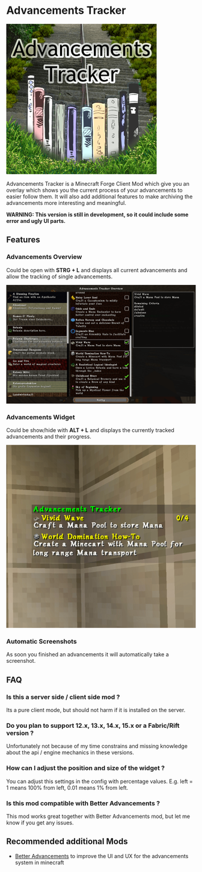 # Advancements Tracker

![Advancements Tracker][logo]

Advancements Tracker is a Minecraft Forge Client Mod which give you an overlay which shows you the current process of your advancements to easier follow them.
It will also add additional features to make archiving the advancements more interesting and meaningful.

**WARNING: This version is still in development, so it could include some error and ugly UI parts.**

## Features

### Advancements Overview

Could be open with **STRG + L** and displays all current advancements and allow the tracking of single advancements.

![Advancement Overview][overview_example]

### Advancements Widget

Could be show/hide with **ALT + L** and displays the currently tracked advancements and their progress.

![Advancement Widget][widget_example]

### Automatic Screenshots

As soon you finished an advancements it will automatically take a screenshot.

## FAQ

### Is this a server side / client side mod ?

Its a pure client mode, but should not harm if it is installed on the server.

### Do you plan to support 12.x, 13.x, 14.x, 15.x or a Fabric/Rift version ?

Unfortunately not because of my time constrains and missing knowledge about the api / engine mechanics in these versions.

### How can I adjust the position and size of the widget ?

You can adjust this settings in the config with percentage values.
E.g. left = 1 means 100% from left, 0.01 means 1% from left.

### Is this mod compatible with Better Advancements ?

This mod works great together with Better Advancements mod, but let me know if you get any issues.

## Recommended additional Mods

- [Better Advancements][better_advancements] to improve the UI and UX for the advancements system in minecraft

[logo]: logo.png
[overview_example]: example/overview_example.png
[widget_example]: example/widget_example.png
[better_advancements]: https://www.curseforge.com/minecraft/mc-mods/better-advancements
